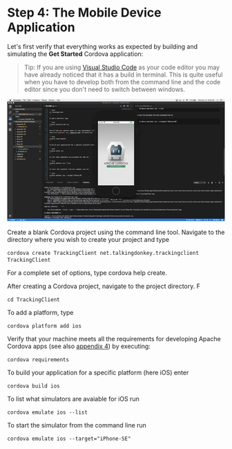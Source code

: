 # Step 4: The Mobile Device Application

Let's first verify that everything works as expected by building and simulating the **Get Started** Cordova application:

> Tip: If you are using [Visual Studio Code](https://code.visualstudio.com/) as your code editor you may have already noticed that it has a build in terminal. This is quite useful when you have to develop both from the command line and the code editor since you don't need to switch between windows.

![01](./images/01.jpg)

Create a blank Cordova project using the command line tool. Navigate to the directory where you wish to create your project and type

```text
cordova create TrackingClient net.talkingdonkey.trackingclient TrackingClient
```

For a complete set of options, type cordova help create. 

After creating a Cordova project, navigate to the project directory. F

```text
cd TrackingClient
```

To add a platform, type

```text
cordova platform add ios
```

Verify that your machine meets all the requirements for developing Apache Cordova apps (see also [appendix 4](../Appendix-04)) by executing:

```text
cordova requirements
```

To build your application for a specific platform (here iOS) enter

```text
cordova build ios
```

To list what simulators are avaiable for iOS run

```text
cordova emulate ios --list
```

To start the simulator from the command line run

```text
cordova emulate ios --target="iPhone-SE"
```
